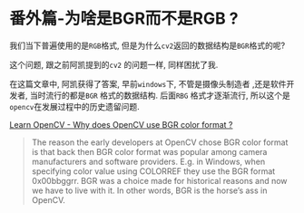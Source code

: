 # 番外篇-为啥是BGR而不是RGB ?

我们当下普遍使用的是`RGB`格式, 但是为什么`cv2`返回的数据结构是`BGR`格式的呢?

这个问题, 跟之前阿凯提到的`cv2` 的问题一样, 同样困扰了我. 

在这篇文章中, 阿凯获得了答案, 早前`windows`下, 不管是摄像头制造者 ,还是软件开发者, 当时流行的都是`BGR` 格式的数据结构. 后面`RBG` 格式才逐渐流行, 所以这个是`opencv`在发展过程中的历史遗留问题. 

[Learn OpenCV - Why does OpenCV use BGR color format ?](https://www.learnopencv.com/why-does-opencv-use-bgr-color-format/)

> The reason the early developers at OpenCV chose BGR color format is that back then BGR color format was popular among camera manufacturers and software providers. E.g. in Windows, when specifying color value using COLORREF they use the BGR format 0x00bbggrr.
> BGR was a choice made for historical reasons and now we have to live with it. In other words, BGR is the horse’s ass in OpenCV.